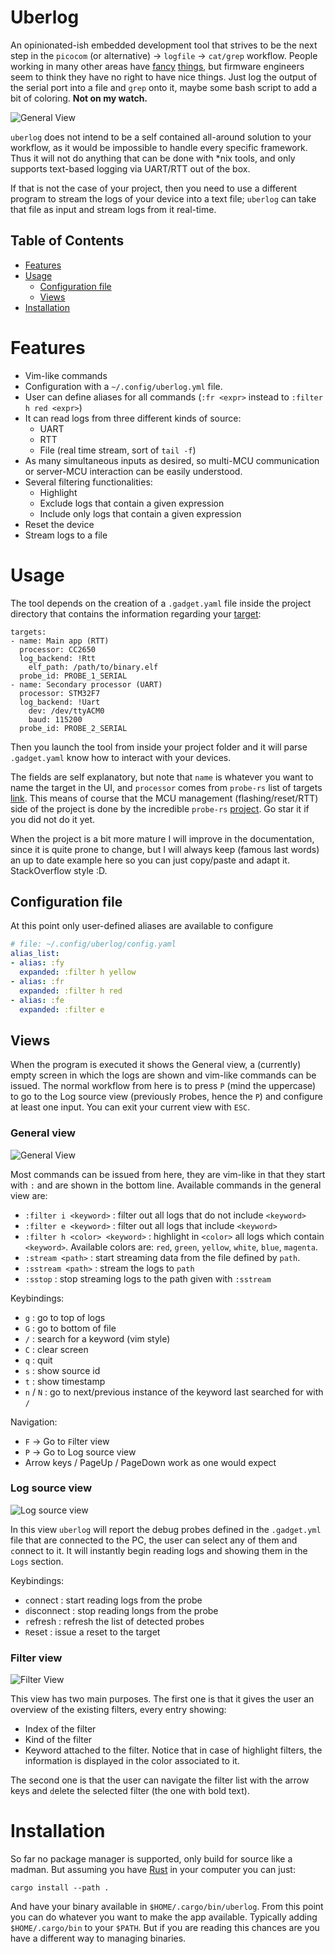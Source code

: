 # Uberlog

An opinionated-ish embedded development tool that strives to be the next step in the `picocom` (or alternative) -> `logfile` -> `cat/grep` workflow. People working in many other areas have [fancy](https://log-viewer.opcodes.io/) [things](https://www.logviewplus.com/), but firmware engineers seem to think they have no right to have nice things. Just log the output of the serial port into a file and `grep` onto it, maybe some bash script to add a bit of coloring. **Not on my watch.**

![General View](./docs/pictures/general_view.png)

`uberlog` does not intend to be a self contained all-around solution to your workflow, as it would be impossible to handle every specific framework. Thus it will not do anything that can be done with *nix tools, and only supports text-based logging via UART/RTT out of the box. 

If that is not the case of your project, then you need to use a different program to stream the logs of your device into a text file; `uberlog` can take that file as input and stream logs from it real-time.

## Table of Contents
- [Features](#features)
- [Usage](#usage)
  - [Configuration file](#configuration-file)
  - [Views](#views)
- [Installation](#installation)


# Features
- Vim-like commands
- Configuration with a `~/.config/uberlog.yml` file.
- User can define aliases for all commands (`:fr <expr>` instead to `:filter h red <expr>`)
- It can read logs from three different kinds of source:
    - UART
    - RTT
    - File (real time stream, sort of `tail -f`)
- As many simultaneous inputs as desired, so multi-MCU communication or server-MCU interaction can be easily understood.
- Several filtering functionalities:
    - Highlight
    - Exclude logs that contain a given expression
    - Include only logs that contain a given expression
- Reset the device
- Stream logs to a file

# Usage

The tool depends on the creation of a `.gadget.yaml` file inside the project directory that contains the information regarding your [target](https://probe.rs/targets):

```
targets:
- name: Main app (RTT)
  processor: CC2650
  log_backend: !Rtt
    elf_path: /path/to/binary.elf
  probe_id: PROBE_1_SERIAL
- name: Secondary processor (UART)
  processor: STM32F7
  log_backend: !Uart
    dev: /dev/ttyACM0
    baud: 115200
  probe_id: PROBE_2_SERIAL
```

Then you launch the tool from inside your project folder and it will parse `.gadget.yaml` know how to interact with your devices.
 
The fields are self explanatory, but note that `name` is whatever you want to name the target in the UI, and `processor` comes from `probe-rs` list of targets [link](https://probe.rs/targets). This means of course that the MCU management (flashing/reset/RTT) side of the project is done by the incredible `probe-rs` [project](https://probe.rs/). Go star it if you did not do it yet.

When the project is a bit more mature I will improve in the documentation, since it is quite prone to change, but I will always keep (famous last words) an up to date example here so you can just copy/paste and adapt it. StackOverflow style :D.

## Configuration file

At this point only user-defined aliases are available to configure
```yaml
# file: ~/.config/uberlog/config.yaml
alias_list:
- alias: :fy
  expanded: :filter h yellow
- alias: :fr
  expanded: :filter h red
- alias: :fe
  expanded: :filter e
```

## Views

When the program is executed it shows the General view, a (currently) empty screen in which the logs are shown and vim-like commands can be issued. The normal workflow from here is to press `P` (mind the uppercase) to go to the Log source view (previously `P`robes, hence the `P`) and configure at least one input. You can exit your current view with `ESC`. 

### General view

![General View](./docs/pictures/general_view.png)

Most commands can be issued from here, they are vim-like in that they start with `:` and are shown in the bottom line. Available commands in the general view are:

- `:filter i <keyword>` : filter out all logs that do not include `<keyword>`
- `:filter e <keyword>` : filter out all logs that include `<keyword>`
- `:filter h <color> <keyword>` : highlight in `<color>` all logs which contain `<keyword>`. Available colors are: `red`, `green`, `yellow`, `white`, `blue`, `magenta`.
- `:stream <path>` : start streaming data from the file defined by `path`.
- `:sstream <path>` : stream the logs to `path`
- `:sstop` : stop streaming logs to the path given with `:sstream`

Keybindings:
- `g` : go to top of logs
- `G` : go to bottom of file
- `/` : search for a keyword (vim style)
- `C` : clear screen
- `q` : quit
- `s` : show source id
- `t` : show timestamp
- `n` / `N` : go to next/previous instance of the keyword last searched for with `/`

Navigation:
- `F` -> Go to `F`ilter view
- `P` -> Go to Log source view
- Arrow keys / PageUp / PageDown work as one would expect

### Log source view

![Log source view](./docs/pictures/log_source_view.png)

In this view `uberlog` will report the debug probes defined in the `.gadget.yml` file that are connected to the PC, the user can select any of them and `c`onnect to it. It will instantly begin reading logs and showing them in the `Logs` section.

Keybindings:
- `c`onnect : start reading logs from the probe
- `d`isconnect : stop reading longs from the probe
- `r`efresh : refresh the list of detected probes
- `R`eset : issue a reset to the target

### Filter view

![Filter View](./docs/pictures/filter_view.png)

This view has two main purposes. The first one is that it gives the user an overview of the existing filters, every entry showing:

- Index of the filter
- Kind of the filter
- Keyword attached to the filter.  Notice that in case of highlight filters, the information is displayed in the color associated to it. 

The second one is that the user can navigate the filter list with the arrow keys and `d`elete the selected filter (the one with bold text).

# Installation

So far no package manager is supported, only build for source like a madman. But assuming you have [Rust](https://www.rust-lang.org/tools/install) in your computer you can just:

```
cargo install --path .
```

And have your binary available in `$HOME/.cargo/bin/uberlog`. From this point you can do whatever you want to make the app available. Typically adding `$HOME/.cargo/bin` to your `$PATH`. But if you are reading this chances are you have a different way to managing binaries.
